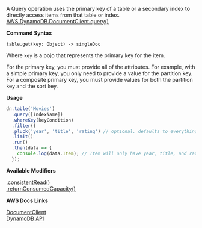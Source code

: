 A Query operation uses the primary key of a table or a secondary index to directly access items from that table or index.
[AWS.DynamoDB.DocumentClient.query()](http://docs.aws.amazon.com/AWSJavaScriptSDK/latest/AWS/DynamoDB/DocumentClient.html#get-property)

**Command Syntax**
```
table.get(key: Object) -> singleDoc
```

Where `key` is a pojo that represents the primary key for the item.

For the primary key, you must provide all of the attributes. For example, with a simple primary key, you only need to provide a value for the partition key. For a composite primary key, you must provide values for both the partition key and the sort key.

**Usage**

```javascript
dn.table('Movies')
  .query([indexName])
  .whereKey(keyCondition)
  .filter()
  .pluck('year', 'title', 'rating') // optional. defaults to everything
  .limit()
  .run()
  .then(data => {
    console.log(data.Item); // Item will only have year, title, and rating attributes
  });
```

**Available Modifiers**

[.consistentRead()](/params/consistentRead.md) <br>
[.returnConsumedCapacity()](/params/consumedCapacity.md)

**AWS Docs Links**

[DocumentClient](http://docs.aws.amazon.com/AWSJavaScriptSDK/latest/AWS/DynamoDB/DocumentClient.html#query-property) <br>
[DynamoDB API](http://docs.aws.amazon.com/amazondynamodb/latest/APIReference/API_Query.html)


